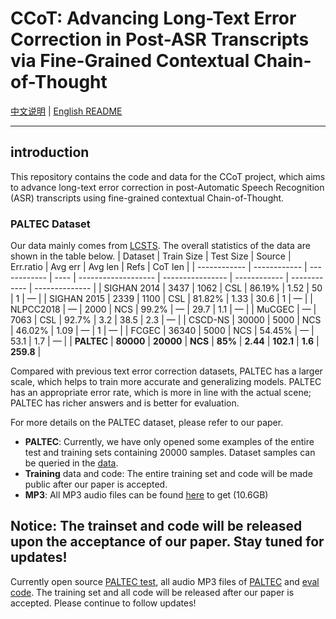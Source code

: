 # CCoT: Advancing Long-Text Error Correction in Post-ASR Transcripts via Fine-Grained Contextual Chain-of-Thought

[中文说明](README.md) | [English README](README_en.md)

---

## introduction
This repository contains the code and data for the CCoT project, which aims to advance long-text error correction in post-Automatic Speech Recognition (ASR) transcripts using fine-grained contextual Chain-of-Thought.

### PALTEC Dataset
Our data mainly comes from [LCSTS](https://aclanthology.org/D15-1229/). The overall statistics of the data are shown in the table below.
| Dataset       | Train Size | Test Size | Source | Err.ratio | Avg err | Avg len | Refs | CoT len |
| ------------ | ------------ | ------------ | ---- | ------------------- | ---------------- | ------------ | ------------ | -------------- |
| SIGHAN 2014  | 3437         | 1062         | CSL  | 86.19%              | 1.52             | 50           | 1            | —              |
| SIGHAN 2015  | 2339         | 1100         | CSL  | 81.82%              | 1.33             | 30.6         | 1            | —              |
| NLPCC2018    | —            | 2000         | NCS  | 99.2%               | —                | 29.7         | 1.1          | —              |
| MuCGEC       | —            | 7063         | CSL  | 92.7%               | 3.2              | 38.5         | 2.3          | —              |
| CSCD-NS      | 30000        | 5000         | NCS  | 46.02%              | 1.09             | —            | 1            | —              |
| FCGEC        | 36340        | 5000         | NCS  | 54.45%              | —                | 53.1         | 1.7          | —              |
| **PALTEC**       | **80000**        | **20000**        | **NCS**  | **85%**                 | **2.44**           | **102.1**        | **1.6**          | **259.8**          |


Compared with previous text error correction datasets, PALTEC has a larger scale, which helps to train more accurate and generalizing models. PALTEC has an appropriate error rate, which is more in line with the actual scene; PALTEC has richer answers and is better for evaluation.

For more details on the PALTEC dataset, please refer to our paper.

- **PALTEC**: Currently, we have only opened some examples of the entire test and training sets containing 20000 samples. Dataset samples can be queried in the [data](https://github.com/liuliAI/CCoT/tree/main/data).
- **Training** data and code: The entire training set and code will be made public after our paper is accepted.
- **MP3**: All MP3 audio files can be found [here](https://pan.baidu.com/s/16VJNLRMrAfk05htePZDQQQ?pwd=xmiz) to get (10.6GB)

**Notice**: The trainset and code will be released upon the acceptance of our paper. Stay tuned for updates!
---
Currently open source [PALTEC test](https://github.com/liuliAI/CCoT/tree/main/data), all audio MP3 files of [PALTEC](https://pan.baidu.com/s/16VJNLRMrAfk05htePZDQQQ?pwd=xmiz) and [eval code](https://github.com/liuliAI/CCoT/tree/main/eval). The training set and all code will be released after our paper is accepted. Please continue to follow updates!

